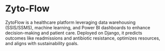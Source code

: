 # Zyto-Flow
ZytoFlow is a healthcare platform leveraging data warehousing (SSIS/SSMS), machine learning, and Power BI dashboards to enhance decision-making and patient care. Deployed on Django, it predicts outcomes like readmissions and antibiotic resistance, optimizes resources, and aligns with sustainability goals.
